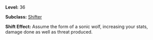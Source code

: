 <!-- TITLE: Shift: Sonic Wolf -->
<!-- SUBTITLE:  -->

**Level:** 36

**Subclass:** [Shifter](shifter)

**Shift Effect:** Assume the form of a sonic wolf, increasing your stats, damage done as well as threat produced.